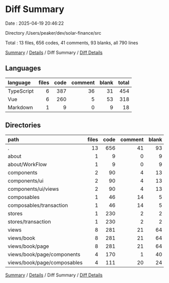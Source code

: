 # Diff Summary

Date : 2025-04-19 20:46:22

Directory /Users/peaker/dev/solar-finance/src

Total : 13 files,  656 codes, 41 comments, 93 blanks, all 790 lines

[Summary](results.md) / [Details](details.md) / Diff Summary / [Diff Details](diff-details.md)

## Languages
| language | files | code | comment | blank | total |
| :--- | ---: | ---: | ---: | ---: | ---: |
| TypeScript | 6 | 387 | 36 | 31 | 454 |
| Vue | 6 | 260 | 5 | 53 | 318 |
| Markdown | 1 | 9 | 0 | 9 | 18 |

## Directories
| path | files | code | comment | blank | total |
| :--- | ---: | ---: | ---: | ---: | ---: |
| . | 13 | 656 | 41 | 93 | 790 |
| about | 1 | 9 | 0 | 9 | 18 |
| about/WorkFlow | 1 | 9 | 0 | 9 | 18 |
| components | 2 | 90 | 4 | 13 | 107 |
| components/ui | 2 | 90 | 4 | 13 | 107 |
| components/ui/views | 2 | 90 | 4 | 13 | 107 |
| composables | 1 | 46 | 14 | 5 | 65 |
| composables/transaction | 1 | 46 | 14 | 5 | 65 |
| stores | 1 | 230 | 2 | 2 | 234 |
| stores/transaction | 1 | 230 | 2 | 2 | 234 |
| views | 8 | 281 | 21 | 64 | 366 |
| views/book | 8 | 281 | 21 | 64 | 366 |
| views/book/page | 8 | 281 | 21 | 64 | 366 |
| views/book/page/components | 4 | 170 | 1 | 40 | 211 |
| views/book/page/composables | 4 | 111 | 20 | 24 | 155 |

[Summary](results.md) / [Details](details.md) / Diff Summary / [Diff Details](diff-details.md)